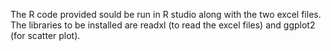 The R code provided sould be run in R studio along with the two excel files.
The libraries to be installed are readxl (to read the excel files) and ggplot2 (for scatter plot).
